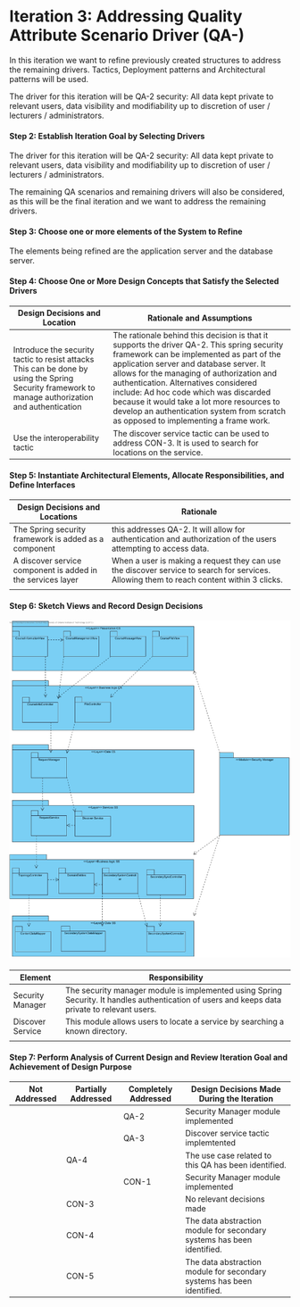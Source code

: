 # Iteration 3: Addressing Quality Attribute Scenario Driver (QA-)

In this iteration we want to refine previously created structures to address the remaining drivers. Tactics, Deployment patterns and Architectural patterns will be used.

The driver for this iteration will be QA-2 security:   All data kept private to relevant users, data visibility and modifiability up to discretion of user / lecturers / administrators.



#### Step 2: Establish Iteration Goal by Selecting Drivers

The driver for this iteration will be QA-2 security:   All data kept private to relevant users, data visibility and modifiability up to discretion of user / lecturers / administrators.

The remaining QA scenarios and remaining drivers will also be considered, as this will be the final iteration and we want to address the remaining drivers.

#### Step 3: Choose one or more elements of the System to Refine

The elements being refined are the application server and the database server.

#### Step 4: Choose One or More Design Concepts that Satisfy the Selected Drivers

| Design Decisions and Location                                | Rationale and Assumptions                                    |
| ------------------------------------------------------------ | ------------------------------------------------------------ |
| Introduce the security tactic to resist attacks This can be done by using the Spring Security framework to manage authorization and authentication | The rationale behind this decision is that it supports the driver QA-2. This spring security framework can be implemented as part of the application server and database server. It allows for the managing of authorization and authentication. Alternatives considered include: Ad hoc code which was discarded because it would take a lot more resources to develop an authentication system from scratch as opposed to implementing a frame work. |
| Use the interoperability tactic                              | The discover service tactic can be used to address CON-3. It is used to search for locations on the service. |



#### Step 5: Instantiate Architectural Elements, Allocate Responsibilities, and Define Interfaces

| Design Decisions and Locations                              | Rationale                                                    |
| ----------------------------------------------------------- | ------------------------------------------------------------ |
| The Spring security framework is added as a component       | this addresses QA-2. It will allow for authentication and authorization of the users attempting to access data. |
| A discover service component is added in the services layer | When a user is making a request they can use the discover service to search for services. Allowing them to reach content within 3 clicks. |
|                                                             |                                                              |



#### Step 6: Sketch Views and Record Design Decisions 

![alt text](https://github.com/SOFE3650F18/project-g17/blob/master/Iteration%203/Class%20Diagram1.jpg)



#### 

| Element          | Responsibility                                               |
| ---------------- | ------------------------------------------------------------ |
| Security Manager | The security manager module is implemented using Spring Security. It handles authentication of users and keeps data private to relevant users. |
| Discover Service | This module allows users to locate a service by searching a known directory. |
|                  |                                                              |

#### 

#### Step 7: Perform Analysis of Current Design and Review Iteration Goal and Achievement of Design Purpose

| Not Addressed | Partially Addressed | Completely Addressed | Design Decisions Made During the Iteration                   |
| ------------- | ------------------- | -------------------- | ------------------------------------------------------------ |
|               |                     | QA-2                 | Security Manager module implemented                          |
|               |                     | QA-3                 | Discover service tactic implemtented                         |
|               | QA-4                |                      | The use case related to this QA has been identified.         |
|               |                     | CON-1                | Security Manager module implemented                          |
|               | CON-3               |                      | No relevant decisions made                                   |
|               | CON-4               |                      | The data abstraction module for secondary systems has been identified. |
|               | CON-5               |                      | The data abstraction module for secondary systems has been identified. |
